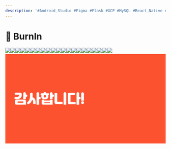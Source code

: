 ```yaml
---
description: '#Android_Studio #Figma #Flask #GCP #MySQL #React_Native #SQL'
---
```


# 👟 BurnIn

![](<../../../../.gitbook/assets/BurnIN최종발표 01 (1).png>)![](<../../../../.gitbook/assets/BurnIN최종발표 02.png>)![](<../../../../.gitbook/assets/BurnIN최종발표 03.png>)![](<../../../../.gitbook/assets/BurnIN최종발표 04.png>)![](<../../../../.gitbook/assets/BurnIN최종발표 05.png>)![](<../../../../.gitbook/assets/BurnIN최종발표 06.png>)![](<../../../../.gitbook/assets/BurnIN최종발표 07 (1).png>)![](<../../../../.gitbook/assets/BurnIN최종발표 08 (1).png>)![](<../../../../.gitbook/assets/BurnIN최종발표 09.png>)![](<../../../../.gitbook/assets/BurnIN최종발표 10.png>)![](<../../../../.gitbook/assets/BurnIN최종발표 11.png>)![](<../../../../.gitbook/assets/BurnIN최종발표 12.png>)![](<../../../../.gitbook/assets/BurnIN최종발표 13 (1).png>)![](<../../../../.gitbook/assets/BurnIN최종발표 14.png>)![](<../../../../.gitbook/assets/BurnIN최종발표 15.png>)![](<../../../../.gitbook/assets/BurnIN최종발표 16.png>)![](<../../../../.gitbook/assets/BurnIN최종발표 17.png>)![](<../../../../.gitbook/assets/BurnIN최종발표 18.png>)![](<../../../../.gitbook/assets/BurnIN최종발표 19.png>)![](<../../../../.gitbook/assets/BurnIN최종발표 20.png>)![](<../../../../.gitbook/assets/BurnIN최종발표 21.png>)![](../../../../.gitbook/assets/image.png)
